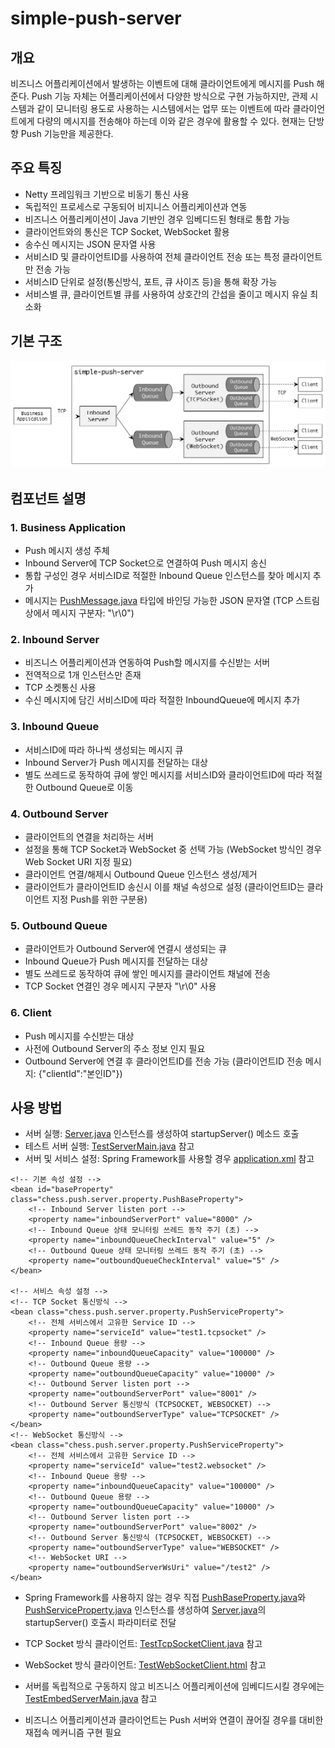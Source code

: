 # simple-push-server

## 개요
비즈니스 어플리케이션에서 발생하는 이벤트에 대해 클라이언트에게 메시지를 Push 해준다. Push 기능 자체는 어플리케이션에서 다양한 방식으로 구현 가능하지만, 관제 시스템과 같이 모니터링 용도로 사용하는 시스템에서는 업무 또는 이벤트에 따라 클라이언트에게 다량의 메시지를 전송해야 하는데 이와 같은 경우에 활용할 수 있다. 현재는 단방향 Push 기능만을 제공한다.

## 주요 특징
* Netty 프레임워크 기반으로 비동기 통신 사용
* 독립적인 프로세스로 구동되어 비지니스 어플리케이션과 연동
* 비즈니스 어플리케이션이 Java 기반인 경우 임베디드된 형태로 통합 가능
* 클라이언트와의 통신은 TCP Socket, WebSocket 활용
* 송수신 메시지는 JSON 문자열 사용
* 서비스ID 및 클라이언트ID를 사용하여 전체 클라이언트 전송 또는 특정 클라이언트만 전송 가능
* 서비스ID 단위로 설정(통신방식, 포트, 큐 사이즈 등)을 통해 확장 가능
* 서비스별 큐, 클라이언트별 큐를 사용하여 상호간의 간섭을 줄이고 메시지 유실 최소화

## 기본 구조
![structure](./structure.png)

## 컴포넌트 설명
### 1. Business Application
* Push 메시지 생성 주체
* Inbound Server에 TCP Socket으로 연결하여 Push 메시지 송신
* 통합 구성인 경우 서비스ID로 적절한 Inbound Queue 인스턴스를 찾아 메시지 추가
* 메시지는 [PushMessage.java](./src/chess/push/common/PushMessage.java) 타입에 바인딩 가능한 JSON 문자열
  (TCP 스트림 상에서 메시지 구분자: "\r\0")

### 2. Inbound Server
* 비즈니스 어플리케이션과 연동하여 Push할 메시지를 수신받는 서버
* 전역적으로 1개 인스턴스만 존재
* TCP 소켓통신 사용
* 수신 메시지에 담긴 서비스ID에 따라 적절한 InboundQueue에 메시지 추가

### 3. Inbound Queue
* 서비스ID에 따라 하나씩 생성되는 메시지 큐
* Inbound Server가 Push 메시지를 전달하는 대상
* 별도 쓰레드로 동작하여 큐에 쌓인 메시지를 서비스ID와 클라이언트ID에 따라 적절한 Outbound Queue로 이동

### 4. Outbound Server
* 클라이언트의 연결을 처리하는 서버
* 설정을 통해 TCP Socket과 WebSocket 중 선택 가능
  (WebSocket 방식인 경우 Web Socket URI 지정 필요)
* 클라이언트 연결/해제시 Outbound Queue 인스턴스 생성/제거
* 클라이언트가 클라이언트ID 송신시 이를 채널 속성으로 설정
  (클라이언트ID는 클라이언트 지정 Push를 위한 구분용)

### 5. Outbound Queue
* 클라이언트가 Outbound Server에 연결시 생성되는 큐
* Inbound Queue가 Push 메시지를 전달하는 대상
* 별도 쓰레드로 동작하여 큐에 쌓인 메시지를 클라이언트 채널에 전송
* TCP Socket 연결인 경우 메시지 구분자 "\r\0" 사용

### 6. Client
* Push 메시지를 수신받는 대상
* 사전에 Outbound Server의 주소 정보 인지 필요
* Outbound Server에 연결 후 클라이언트ID를 전송 가능
  (클라이언트ID 전송 메시지: {"clientId":"본인ID"})

## 사용 방법
* 서버 실행: [Server.java](./src/chess/push/server/Server.java) 인스턴스를 생성하여 startupServer() 메소드 호출
* 테스트 서버 실행: [TestServerMain.java](./test/chess/push/server/TestServerMain.java) 참고
* 서버 및 서비스 설정: Spring Framework를 사용할 경우 [application.xml](./testResource/application.xml) 참고
```
<!-- 기본 속성 설정 -->
<bean id="baseProperty" class="chess.push.server.property.PushBaseProperty">
    <!-- Inbound Server listen port -->
    <property name="inboundServerPort" value="8000" />
    <!-- Inbound Queue 상태 모니터링 쓰레드 동작 주기 (초) -->
    <property name="inboundQueueCheckInterval" value="5" />
    <!-- Outbound Queue 상태 모니터링 쓰레드 동작 주기 (초) -->
    <property name="outboundQueueCheckInterval" value="5" />
</bean>

<!-- 서비스 속성 설정 -->
<!-- TCP Socket 통신방식 -->
<bean class="chess.push.server.property.PushServiceProperty">
    <!-- 전체 서비스에서 고유한 Service ID -->
    <property name="serviceId" value="test1.tcpsocket" />
    <!-- Inbound Queue 용량 -->
    <property name="inboundQueueCapacity" value="100000" />
    <!-- Outbound Queue 용량 -->
    <property name="outboundQueueCapacity" value="10000" />
    <!-- Outbound Server listen port -->
    <property name="outboundServerPort" value="8001" />
    <!-- Outbound Server 통신방식 (TCPSOCKET, WEBSOCKET) -->
    <property name="outboundServerType" value="TCPSOCKET" />
</bean>
<!-- WebSocket 통신방식 -->
<bean class="chess.push.server.property.PushServiceProperty">
    <!-- 전체 서비스에서 고유한 Service ID -->
    <property name="serviceId" value="test2.websocket" />
    <!-- Inbound Queue 용량 -->
    <property name="inboundQueueCapacity" value="100000" />
    <!-- Outbound Queue 용량 -->
    <property name="outboundQueueCapacity" value="10000" />
    <!-- Outbound Server listen port -->
    <property name="outboundServerPort" value="8002" />
    <!-- Outbound Server 통신방식 (TCPSOCKET, WEBSOCKET) -->
    <property name="outboundServerType" value="WEBSOCKET" />
    <!-- WebSocket URI -->
    <property name="outboundServerWsUri" value="/test2" />
</bean>
```

* Spring Framework를 사용하지 않는 경우 직접 [PushBaseProperty.java](./src/chess/push/server/property/PushBaseProperty.java)와 [PushServiceProperty.java](./src/chess/push/server/property/PushServiceProperty.java) 인스턴스를 생성하여 [Server.java](./src/chess/push/server/Server.java)의 startupServer() 호출시 파라미터로 전달

* TCP Socket 방식 클라이언트: [TestTcpSocketClient.java](./test/chess/push/client/TestTcpSocketClient.java) 참고
* WebSocket 방식 클라이언트: [TestWebSocketClient.html](./test/chess/push/client/TestWebSocketClient.html) 참고

* 서버를 독립적으로 구동하지 않고 비즈니스 어플리케이션에 임베디드시킬 경우에는 [TestEmbedServerMain.java](./test/chess/push/server/TestEmbedServerMain.java) 참고

* 비즈니스 어플리케이션과 클라이언트는 Push 서버와 연결이 끊어질 경우를 대비한 재접속 메커니즘 구현 필요
